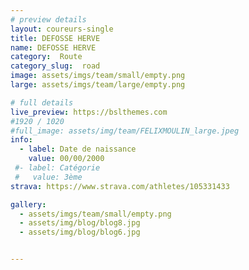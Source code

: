 ```yaml
---
# preview details
layout: coureurs-single
title: DEFOSSE HERVE
name: DEFOSSE HERVE
category:  Route
category_slug:  road
image: assets/imgs/team/small/empty.png
large: assets/imgs/team/large/empty.png

# full details
live_preview: https://bslthemes.com
#1920 / 1020
#full_image: assets/img/team/FELIXMOULIN_large.jpeg
info:
  - label: Date de naissance
    value: 00/00/2000
 #- label: Catégorie 
 #   value: 3ème
strava: https://www.strava.com/athletes/105331433

gallery:
  - assets/imgs/team/small/empty.png
  - assets/img/blog/blog8.jpg
  - assets/img/blog/blog6.jpg


---
```

